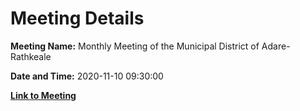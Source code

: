 # Meeting Details

**Meeting Name:** Monthly Meeting of the Municipal District of Adare-Rathkeale

**Date and Time:** 2020-11-10 09:30:00

**[Link to Meeting](https://www.limerick.ie/council/whats-on/monthly-meeting-municipal-district-adare-rathkeale-62)**
